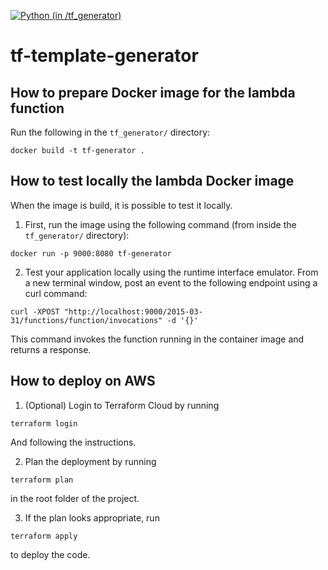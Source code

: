 [![Python (in `/tf_generator`)](https://github.com/cloudblcks/tf-template-generator/actions/workflows/python.yml/badge.svg)](https://github.com/cloudblcks/tf-template-generator/actions/workflows/python.yml)

# tf-template-generator

## How to prepare Docker image for the lambda function

Run the following in the `tf_generator/` directory: 
```
docker build -t tf-generator .
```

## How to test locally the lambda Docker image

When the image is build, it is possible to test it locally. 

1. First, run the image using the following command (from inside the `tf_generator/` directory):

```
docker run -p 9000:8080 tf-generator 
```

2. Test your application locally using the runtime interface emulator. From a new terminal window, post an event to the following endpoint using a curl command:

```
curl -XPOST "http://localhost:9000/2015-03-31/functions/function/invocations" -d '{}'
```

This command invokes the function running in the container image and returns a response.

## How to deploy on AWS

1. (Optional) Login to Terraform Cloud by running 

```
terraform login
```

And following the instructions. 

2. Plan the deployment by running 

```
terraform plan
```

in the root folder of the project. 

3. If the plan looks appropriate, run

```
terraform apply
```

to deploy the code. 
